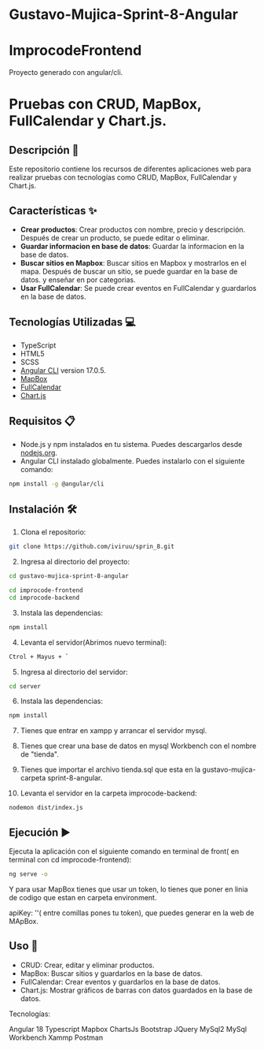 # Gustavo-Mujica-Sprint-8-Angular

# ImprocodeFrontend

Proyecto generado con angular/cli.

# Pruebas con CRUD, MapBox, FullCalendar y Chart.js.


## Descripción 📄

Este repositorio contiene los recursos de diferentes aplicaciones web para realizar pruebas con tecnologías como CRUD, MapBox, FullCalendar y Chart.js.



## Características ✨

- **Crear productos**: Crear productos con nombre, precio y descripción. Después de crear un producto, se puede editar o eliminar.
- **Guardar informacion en base de datos**: Guardar la informacion en la base de datos.
- **Buscar sitios en Mapbox**: Buscar sitios en Mapbox y mostrarlos en el mapa. Después de buscar un sitio, se puede guardar en la base de datos. y enseñar en por categorias.
- **Usar FullCalendar**: Se puede crear eventos en FullCalendar y guardarlos en la base de datos.


## Tecnologías Utilizadas 💻

- TypeScript
- HTML5
- SCSS 
- [Angular CLI](https://github.com/angular/angular-cli) version 17.0.5.
- [MapBox](https://www.mapbox.com/)
- [FullCalendar](https://fullcalendar.io/)
- [Chart.js](https://www.chartjs.org/)

## Requisitos 📋

- Node.js y npm instalados en tu sistema. Puedes descargarlos desde [nodejs.org](https://nodejs.org/).
- Angular CLI instalado globalmente. Puedes instalarlo con el siguiente comando:

```bash
npm install -g @angular/cli
```

## Instalación 🛠️

1. Clona el repositorio:
```bash
git clone https://github.com/iviruu/sprin_8.git
```

2. Ingresa al directorio del proyecto:

```bash
cd gustavo-mujica-sprint-8-angular

cd improcode-frontend
cd improcode-backend
```

3. Instala las dependencias:
```bash
npm install
```

4. Levanta el servidor(Abrimos nuevo terminal):

```bash
Ctrol + Mayus + `
```

5. Ingresa al directorio del servidor:

```bash
cd server
```

6. Instala las dependencias:

```bash
npm install
```

7. Tienes que entrar en xampp y arrancar el servidor mysql.

8. Tienes que crear una base de datos en mysql Workbench con el nombre de "tienda".

9. Tienes que importar el archivo tienda.sql que esta en la gustavo-mujica-carpeta sprint-8-angular.

10. Levanta el servidor en la carpeta improcode-backend:

```bash 
nodemon dist/index.js
```


## Ejecución ▶️
Ejecuta la aplicación con el siguiente comando en terminal de front( en terminal con cd improcode-frontend):

```bash
ng serve -o
```

Y para usar MapBox tienes que usar un token, lo tienes que poner en linia de codigo que estan en carpeta environment.

apiKey: ''( entre comillas pones tu token), que puedes generar en la web de MApBox.


## Uso 🚀

- CRUD: Crear, editar y eliminar productos.
- MapBox: Buscar sitios y guardarlos en la base de datos.
- FullCalendar: Crear eventos y guardarlos en la base de datos.
- Chart.js: Mostrar gráficos de barras con datos guardados en la base de datos.

Tecnologías: 

Angular 18
Typescript
Mapbox
ChartsJs
Bootstrap
JQuery
MySql2
MySql Workbench
Xammp
Postman








